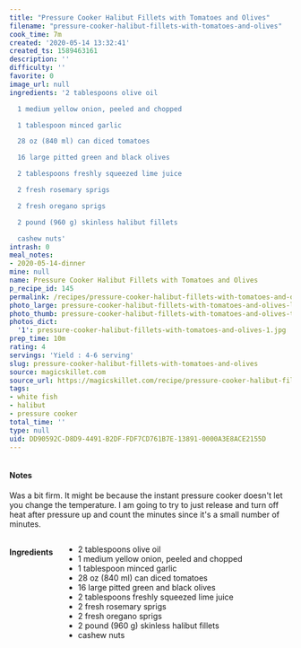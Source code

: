 ```yaml
---
title: "Pressure Cooker Halibut Fillets with Tomatoes and Olives"
filename: "pressure-cooker-halibut-fillets-with-tomatoes-and-olives"
cook_time: 7m
created: '2020-05-14 13:32:41'
created_ts: 1589463161
description: ''
difficulty: ''
favorite: 0
image_url: null
ingredients: '2 tablespoons olive oil

  1 medium yellow onion, peeled and chopped

  1 tablespoon minced garlic

  28 oz (840 ml) can diced tomatoes

  16 large pitted green and black olives

  2 tablespoons freshly squeezed lime juice

  2 fresh rosemary sprigs

  2 fresh oregano sprigs

  2 pound (960 g) skinless halibut fillets

  cashew nuts'
intrash: 0
meal_notes:
- 2020-05-14-dinner
mine: null
name: Pressure Cooker Halibut Fillets with Tomatoes and Olives
p_recipe_id: 145
permalink: /recipes/pressure-cooker-halibut-fillets-with-tomatoes-and-olives
photo_large: pressure-cooker-halibut-fillets-with-tomatoes-and-olives-large.jpg
photo_thumb: pressure-cooker-halibut-fillets-with-tomatoes-and-olives-thumb.jpg
photos_dict:
  '1': pressure-cooker-halibut-fillets-with-tomatoes-and-olives-1.jpg
prep_time: 10m
rating: 4
servings: 'Yield : 4-6 serving'
slug: pressure-cooker-halibut-fillets-with-tomatoes-and-olives
source: magicskillet.com
source_url: https://magicskillet.com/recipe/pressure-cooker-halibut-fillets-tomatoes-olives/
tags:
- white fish
- halibut
- pressure cooker
total_time: ''
type: null
uid: DD90592C-D8D9-4491-B2DF-FDF7CD761B7E-13891-0000A3E8ACE2155D
---
```

<div class="large-8 medium-7 columns" id="writeup">		<div id="notes"><h4>Notes</h4>
<div class="box box-notes"><p>Was a bit firm. It might be because the instant pressure cooker doesn't let you change the temperature. I am going to try to just release and turn off heat after pressure up and count the minutes since it's a small number of minutes.</p>
</div></div>	</div><!-- #writeup -->
</div><!-- #row-one -->
<div class="row" id="row-two">	<div class="medium-4 small-5 columns" id="ingredients"><h4>Ingredients</h4><div class="box box-ingredients content"><ul>
<li>2 tablespoons olive oil</li>
<li>1 medium yellow onion, peeled and chopped</li>
<li>1 tablespoon minced garlic</li>
<li>28 oz (840 ml) can diced tomatoes</li>
<li>16 large pitted green and black olives</li>
<li>2 tablespoons freshly squeezed lime juice</li>
<li>2 fresh rosemary sprigs</li>
<li>2 fresh oregano sprigs</li>
<li>2 pound (960 g) skinless halibut fillets</li>
<li>cashew nuts</li>
</ul>
</div>	</div>	<div class="medium-6 small-7 columns" id="directions">	</div>